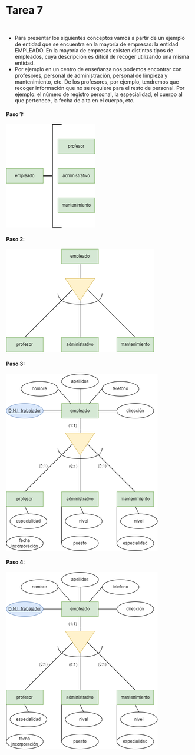 # Tarea 7
![<image>](https://th.bing.com/th/id/R.824b47cc695bfe5d99d8b5ab99a91a59?rik=X%2fFStxeMIAR32A&pid=ImgRaw&r=0)
- Para presentar los siguientes conceptos vamos a partir de un ejemplo de entidad que se encuentra en la mayoría de empresas: la entidad EMPLEADO. En la mayoría de empresas existen distintos tipos de empleados, cuya descripción es difícil de recoger utilizando una misma entidad.
- Por ejemplo en un centro de enseñanza nos podemos encontrar con profesores, personal de administración, personal de limpieza y mantenimiento, etc. De los profesores, por ejemplo, tendremos que recoger información que no se requiere para el resto de personal. Por ejemplo: el número de registro personal, la especialidad, el cuerpo al que pertenece, la fecha de alta en el cuerpo, etc.
#### Paso 1:
![<image>](https://github.com/JCarlosAR032/base-de-datos/blob/main/Tareas/Tema%202/Tarea%207/img/Ejercicio7-Paso%201.drawio.png)
#### Paso 2:
![<image>](https://github.com/JCarlosAR032/base-de-datos/blob/main/Tareas/Tema%202/Tarea%207/img/Ejercicio7-Paso%202.drawio.png)
#### Paso 3:
![<image>](https://github.com/JCarlosAR032/base-de-datos/blob/main/Tareas/Tema%202/Tarea%207/img/Ejercicio7-Paso%203.drawio.png)
#### Paso 4:
![<image>](https://github.com/JCarlosAR032/base-de-datos/blob/main/Tareas/Tema%202/Tarea%207/img/Ejercicio7-Paso%204.drawio.png)
